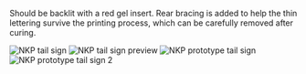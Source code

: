 Should be backlit with a red gel insert.  Rear bracing is added to help the thin lettering survive the printing process, which can be carefully removed after curing.

![NKP tail sign](https://github.com/user-attachments/assets/25c6b610-4a8a-491e-9cc5-0ea50271c1b8)
![NKP tail sign preview](https://github.com/user-attachments/assets/bedb7f5c-6d30-4112-85d2-b5e834f82c94)
![NKP prototype tail sign](https://github.com/user-attachments/assets/7a0da48b-8dea-415d-953b-2b9923d60f37)
![NKP prototype tail sign 2](https://github.com/user-attachments/assets/917a24f3-0cd4-4370-971b-13c65e79705f)
